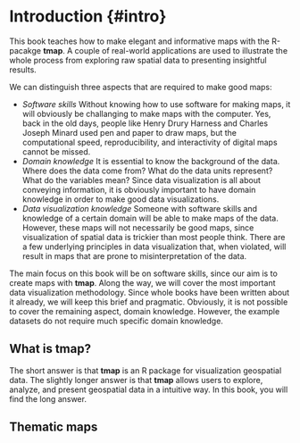 

# Introduction {#intro}

This book teaches how to make elegant and informative maps with the R-pacakge **tmap**.
A couple of real-world applications are used to illustrate the whole process from exploring raw spatial data to presenting insightful results.


We can distinguish three aspects that are required to make good maps:

* *Software skills* Without knowing how to use software for making maps, it will obviously be challanging to make maps with the computer. Yes, back in the old days, people like Henry
Drury Harness and Charles Joseph Minard used pen and paper to draw maps, but the computational speed, reproducibility, and interactivity of digital maps cannot be missed.
* *Domain knowledge* It is essential to know the background of the data. Where does the data come from? What do the data units represent? What do the variables mean? Since data visualization is all about conveying information, it is obviously important to have domain knowledge in order to make good data visualizations.
* *Data visualization knowledge* Someone with software skills and knowledge of a certain domain will be able to make maps of the data. However, these maps will not necessarily be good maps, since visualization of spatial data is trickier than most people think. There are a few underlying principles in data visualization that, when violated, will result in maps that are prone to misinterpretation of the data.

The main focus on this book will be on software skills, since our aim is to create maps with **tmap**. Along the way, we will cover the most important data visualization methodology. Since whole books have been written about it already, we will keep this brief and pragmatic. Obviously, it is not possible to cover the remaining aspect, domain knowledge. However, the example datasets do not require much specific domain knowledge.


## What is **tmap**?

The short answer is that **tmap** is an R package for visualization geospatial data. 
The slightly longer answer is that **tmap** allows users to explore, analyze, and present geospatial data in a intuitive way. 
In this book, you will find the long answer.

## Thematic maps
